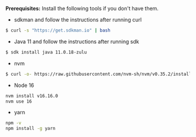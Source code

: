 **Prerequisites:**
Install the following tools if you don't have them.
 - sdkman and follow the instructions after running curl
```bash
$ curl -s "https://get.sdkman.io" | bash
```
 - Java 11 and follow the instructions after running sdk
```bash
$ sdk install java 11.0.18-zulu
```
 - nvm
```bash
$ curl -o- https://raw.githubusercontent.com/nvm-sh/nvm/v0.35.2/install.sh | bash
 ```
 - Node 16
```bash
nvm install v16.16.0
nvm use 16
```
  - yarn
```bash
npm -v
npm install -g yarn
```

